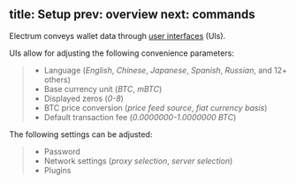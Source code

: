 title: Setup
prev: overview
next: commands
---

Electrum conveys wallet data through [user
interfaces](https://en.wikipedia.org/wiki/User_interface) (UIs).

UIs allow for adjusting the following convenience parameters:

> * Language (*English*, *Chinese*, *Japanese*, *Spanish*, *Russian*, and 12+ others)
> * Base currency unit (*BTC*, *mBTC*)
> * Displayed zeros (*0-8*)
> * BTC price conversion (*price feed source*, *fiat currency basis*)
> * Default transaction fee (*0.0000000-1.0000000 BTC*)

The following settings can be adjusted:

> * Password
> * Network settings (*proxy selection*, *server selection*)
> * Plugins
